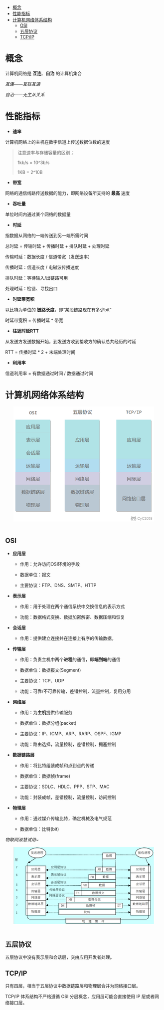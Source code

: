 <!-- GFM-TOC -->
* [概念](#概念)
* [性能指标](#性能指标)
* [计算机网络体系结构](#计算机网络体系结构)
    * [OSI](#OSI)
    * [五层协议](#五层协议)
    * [TCP/IP](#TCP/IP)
<!-- GFM-TOC -->

# 概念

计算机网络是 **互连**、**自治** 的计算机集合

*互连——互联互通*

*自治——无主从关系*

# 性能指标

* **速率**

计算机网络上的主机在数字信道上传送数据位数的速度

> 注意速率与存储容量的区别；
>
> 1kb/s = 10^3b/s
>
> 1KB = 2^10B

* **带宽**

网络的通信线路传送数据的能力，即网络设备所支持的 **最高** 速度

* **吞吐量**

单位时间内通过某个网络的数据量

* **时延**

指数据从网络的一端传送到另一端所需时间

总时延 = 传输时延 + 传播时延 + 排队时延 + 处理时延

传输时延：数据长度 / 信道带宽（发送速率）

传播时延：信道长度 / 电磁波传播速度

排队时延：等待输入/出链路可用

处理时延：检错、寻找出口

* **时延带宽积**

以比特为单位的 **链路长度**，即“某段链路现在有多少bit”

时延带宽积 = 传播时延 * 带宽

* **往返时延RTT**

从发送方发送数据开始，到发送方收到接收方的确认总共经历的时延

RTT = 传播时延 * 2 + 末端处理时间

* **利用率**

信道利用率 = 有数据通过时间 / 数据通过时间

# 计算机网络体系结构

<div align="center"> <img src="https://github.com/Lsyhprum/StudyNotes/blob/master/Computer%20Network/pic/basic.png" width="450"/> </div><br>

## OSI

* **应用层**

    * 作用：允许访问OSI环境的手段

    * 数据单位：报文

    * 主要协议：FTP、DNS、SMTP、HTTP

* **表示层**

    * 作用：用于处理在两个通信系统中交换信息的表示方式

    * 功能：数据格式变换、数据加密解密、数据压缩和恢复

* **会话层**

    * 作用：提供建立连接并在连接上有序的传输数据。

* **传输层**

    * 作用：负责主机中两个**进程**的通信，即**端到端**的通信

    * 数据单位：数据报文(Segment)

    * 主要协议：TCP、UDP

    * 功能：可靠/不可靠传输，差错控制，流量控制，复用分用

* **网络层**

    * 作用：为**主机**提供传输服务

    * 数据单位：数据分组(packet)

    * 主要协议：IP、ICMP、ARP、RARP、OSPF、IGMP

    * 功能：路由选择，流量控制，差错控制，拥塞控制

* **数据链路层**

    * 作用：将比特组装成帧和点到点的传递

    * 数据单位：数据帧(frame)

    * 主要协议：SDLC、HDLC、PPP、STP、MAC

    * 功能：封装成帧，差错控制，流量控制，访问控制

* **物理层**

    * 作用：通过媒介传输比特，确定机械及电气规范

    * 数据单位：比特(bit)

*物联网淑慧试用~*

<div align="center"> <img src="https://github.com/Lsyhprum/StudyNotes/blob/master/Computer%20Network/pic/data.jpg" width="450"/> </div><br>

## 五层协议

五层协议中没有表示层和会话层，交由应用开发者处理。

## TCP/IP

只有四层，相当于五层协议中数据链路层和物理层合并为网络接口层。

TCP/IP 体系结构不严格遵循 OSI 分层概念，应用层可能会直接使用 IP 层或者网络接口层。



